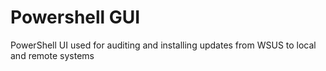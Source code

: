 Powershell GUI
========

PowerShell UI used for auditing and installing updates from WSUS to local and remote systems


